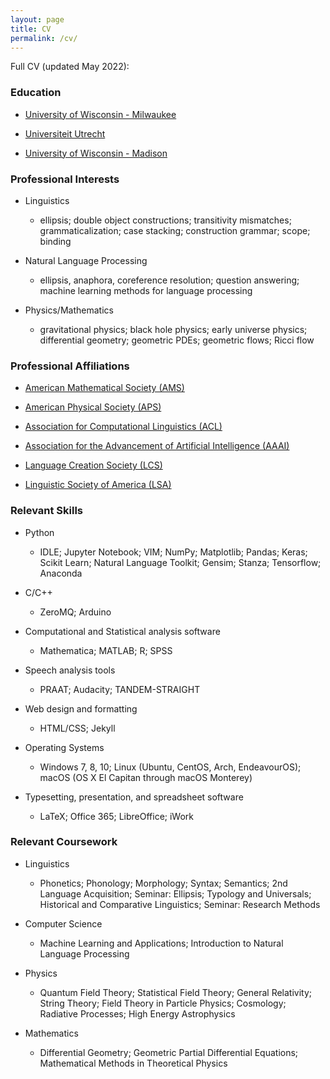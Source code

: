 ```yaml
---
layout: page
title: CV
permalink: /cv/
---
```


Full CV (updated May 2022): 

### Education

* [University of Wisconsin - Milwaukee](https://uwm.edu/)

* [Universiteit Utrecht](https://www.uu.nl/en)

* [University of Wisconsin - Madison](https://www.wisc.edu/)


### Professional Interests

* Linguistics
  - ellipsis; double object constructions; transitivity mismatches; grammaticalization; case stacking; construction grammar; scope; binding

* Natural Language Processing
  - ellipsis, anaphora, coreference resolution; question answering; machine learning methods for language processing

* Physics/Mathematics
  - gravitational physics; black hole physics; early universe physics; differential geometry; geometric PDEs; geometric flows; Ricci flow


### Professional Affiliations

* [American Mathematical Society (AMS)](https://www.ams.org/home/page)

* [American Physical Society (APS)](https://www.aps.org/)

* [Association for Computational Linguistics (ACL)](https://www.aclweb.org)

* [Association for the Advancement of Artificial Intelligence (AAAI)](https://www.aaai.org/)

* [Language Creation Society (LCS)](https://conlang.org/)

* [Linguistic Society of America (LSA)](https://www.linguisticsociety.org/)


### Relevant Skills

* Python
  - IDLE; Jupyter Notebook; VIM; NumPy; Matplotlib; Pandas; Keras; Scikit Learn; Natural Language Toolkit; Gensim; Stanza; Tensorflow; Anaconda

* C/C++
  - ZeroMQ; Arduino

* Computational and Statistical analysis software
  - Mathematica; MATLAB; R; SPSS

* Speech analysis tools
  - PRAAT; Audacity; TANDEM-STRAIGHT

* Web design and formatting
  - HTML/CSS; Jekyll

* Operating Systems
  - Windows 7, 8, 10; Linux (Ubuntu, CentOS, Arch, EndeavourOS); macOS (OS X El Capitan through macOS Monterey)

* Typesetting, presentation, and spreadsheet software
  - LaTeX; Office 365; LibreOffice; iWork

### Relevant Coursework

* Linguistics
  - Phonetics; Phonology; Morphology; Syntax; Semantics; 2nd Language Acquisition; Seminar: Ellipsis; Typology and Universals; Historical and Comparative Linguistics; Seminar: Research Methods

* Computer Science
  - Machine Learning and Applications; Introduction to Natural Language Processing

* Physics
  - Quantum Field Theory; Statistical Field Theory; General Relativity; String Theory; Field Theory in Particle Physics; Cosmology; Radiative Processes; High Energy Astrophysics

* Mathematics
  - Differential Geometry; Geometric Partial Differential Equations; Mathematical Methods in Theoretical Physics

